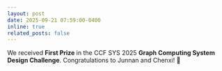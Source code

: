 ```yaml
---
layout: post
date: 2025-09-21 07:59:00-0400
inline: true
related_posts: false
---
```


We received **First Prize** in the CCF SYS 2025 **Graph Computing System Design Challenge**. Congratulations to Junnan and Chenxi! :clap: